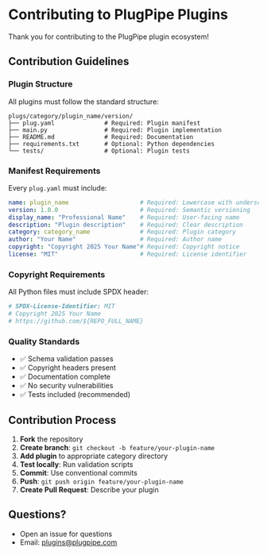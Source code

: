 # Contributing to PlugPipe Plugins

Thank you for contributing to the PlugPipe plugin ecosystem!

## Contribution Guidelines

### Plugin Structure

All plugins must follow the standard structure:

```
plugs/category/plugin_name/version/
├── plug.yaml              # Required: Plugin manifest
├── main.py                # Required: Plugin implementation
├── README.md              # Required: Documentation
├── requirements.txt       # Optional: Python dependencies
└── tests/                 # Optional: Plugin tests
```

### Manifest Requirements

Every `plug.yaml` must include:

```yaml
name: plugin_name                    # Required: Lowercase with underscores
version: 1.0.0                       # Required: Semantic versioning
display_name: "Professional Name"    # Required: User-facing name
description: "Plugin description"    # Required: Clear description
category: category_name              # Required: Plugin category
author: "Your Name"                  # Required: Author name
copyright: "Copyright 2025 Your Name"# Required: Copyright notice
license: "MIT"                       # Required: License identifier
```

### Copyright Requirements

All Python files must include SPDX header:

```python
# SPDX-License-Identifier: MIT
# Copyright 2025 Your Name
# https://github.com/${REPO_FULL_NAME}
```

### Quality Standards

- ✅ Schema validation passes
- ✅ Copyright headers present
- ✅ Documentation complete
- ✅ No security vulnerabilities
- ✅ Tests included (recommended)

## Contribution Process

1. **Fork** the repository
2. **Create branch**: `git checkout -b feature/your-plugin-name`
3. **Add plugin** to appropriate category directory
4. **Test locally**: Run validation scripts
5. **Commit**: Use conventional commits
6. **Push**: `git push origin feature/your-plugin-name`
7. **Create Pull Request**: Describe your plugin

## Questions?

- Open an issue for questions
- Email: plugins@plugpipe.com
